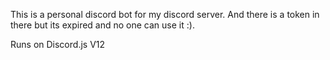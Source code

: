 This is a personal discord bot for my discord server. And there is a token in there but its expired and no one can use it :). 

Runs on Discord.js V12 
